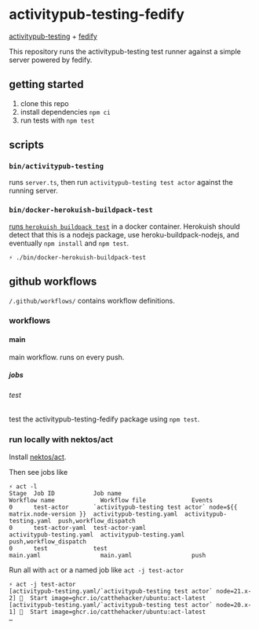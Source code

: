 # activitypub-testing-fedify

[activitypub-testing](https://activitypub-testing.socialweb.coop/) + [fedify](https://fedify.dev/)

This repository runs the activitypub-testing test runner against a simple server powered by fedify.

## getting started

1. clone this repo
2. install dependencies `npm ci`
3. run tests with `npm test`

## scripts

### `bin/activitypub-testing`

runs `server.ts`, then run `activitypub-testing test actor` against the running server.

### `bin/docker-herokuish-buildpack-test`

[runs `herokuish buildpack test`](https://github.com/gliderlabs/herokuish?tab=readme-ov-file#running-an-app-tests-using-heroku-buildpacks) in a docker container. Herokuish should detect that this is a nodejs package, use heroku-buildpack-nodejs, and eventually `npm install` and `npm test`.

```shell
⚡ ./bin/docker-herokuish-buildpack-test
```

## github workflows

`/.github/workflows/` contains workflow definitions.

### workflows

#### main

main workflow. runs on every push.

##### jobs

###### test

test the activitypub-testing-fedify package using `npm test`.

### run locally with nektos/act

Install [nektos/act](https://nektosact.com/introduction.html).

Then see jobs like

```
⚡ act -l
Stage  Job ID           Job name                                                          Workflow name             Workflow file             Events                
0      test-actor       `activitypub-testing test actor` node=${{ matrix.node-version }}  activitypub-testing.yaml  activitypub-testing.yaml  push,workflow_dispatch
0      test-actor-yaml  test-actor-yaml                                                   activitypub-testing.yaml  activitypub-testing.yaml  push,workflow_dispatch
0      test             test                                                              main.yaml                 main.yaml                 push                  

```

Run all with `act` or a named job like `act -j test-actor`

```shell
⚡ act -j test-actor     
[activitypub-testing.yaml/`activitypub-testing test actor` node=21.x-2] 🚀  Start image=ghcr.io/catthehacker/ubuntu:act-latest
[activitypub-testing.yaml/`activitypub-testing test actor` node=20.x-1] 🚀  Start image=ghcr.io/catthehacker/ubuntu:act-latest
…
```
